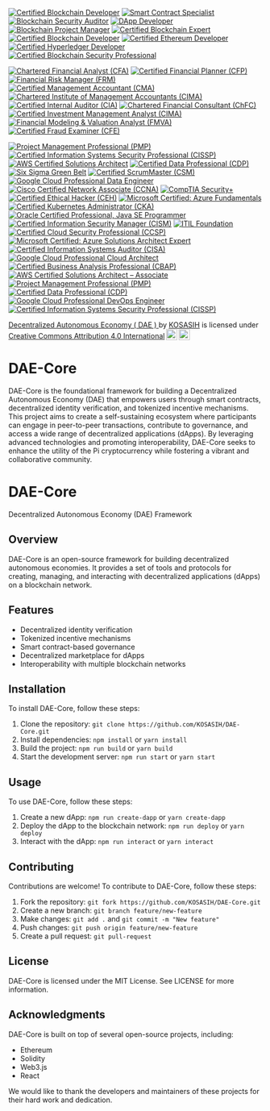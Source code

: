 [![Certified Blockchain Developer](https://img.shields.io/badge/Certified%20Blockchain%20Developer-0077B5?style=flat-square&logo=ethereum&logoColor=white)](https://www.blockchain-council.org/certifications/certified-blockchain-developer/)
[![Smart Contract Specialist](https://img.shields.io/badge/Smart%20Contract%20Specialist-FFB800?style=flat-square&logo=solidity&logoColor=white)](https://www.blockchain-council.org/certifications/smart-contract-developer/)
[![Blockchain Security Auditor](https://img.shields.io/badge/Blockchain%20Security%20Auditor-FF3D00?style=flat-square&logo=lock&logoColor=white)](https://www.certifiedblockchainsecurity.com/)
[![DApp Developer](https://img.shields.io/badge/DApp%20Developer-4CAF50?style=flat-square&logo=appveyor&logoColor=white)](https://www.blockchain-council.org/certifications/certified-dapp-developer/)
[![Blockchain Project Manager](https://img.shields.io/badge/Blockchain%20Project%20Manager-2196F3?style=flat-square&logo=project-diagram&logoColor=white)](https://www.blockchain-council.org/certifications/blockchain-project-manager/)
[![Certified Blockchain Expert](https://img.shields.io/badge/Certified%20Blockchain%20Expert-0077B5?style=flat-square&logo=blockchain&logoColor=white)](https://www.blockchain-council.org/certifications/certified-blockchain-expert/)
[![Certified Blockchain Developer](https://img.shields.io/badge/Certified%20Blockchain%20Developer-FFB800?style=flat-square&logo=code-branch&logoColor=white)](https://www.blockchain-council.org/certifications/certified-blockchain-developer/)
[![Certified Ethereum Developer](https://img.shields.io/badge/Certified%20Ethereum%20Developer-4CAF50?style=flat-square&logo=ethereum&logoColor=white)](https://www.blockchain-council.org/certifications/certified-ethereum-developer/)
[![Certified Hyperledger Developer](https://img.shields.io/badge/Certified%20Hyperledger%20Developer-FF3D00?style=flat-square&logo=linux&logoColor=white)](https://www.hyperledger.org/learn/certification)
[![Certified Blockchain Security Professional](https://img.shields.io/badge/Certified%20Blockchain%20Security%20Professional-2196F3?style=flat-square&logo=shield-alt&logoColor=white)](https://www.blockchain-council.org/certifications/certified-blockchain-security-professional/)

[![Chartered Financial Analyst (CFA)](https://img.shields.io/badge/Chartered%20Financial%20Analyst%20(CFA)-0077B5?style=flat-square&logo=chart-line&logoColor=white)](https://www.cfainstitute.org/en/programs/cfa)
[![Certified Financial Planner (CFP)](https://img.shields.io/badge/Certified%20Financial%20Planner%20(CFP)-FFB800?style=flat-square&logo=money-check-alt&logoColor=white)](https://www.cfp.net/)
[![Financial Risk Manager (FRM)](https://img.shields.io/badge/Financial%20Risk%20Manager%20(FRM)-4CAF50?style=flat-square&logo=shield-alt&logoColor=white)](https://www.garp.org/frm)
[![Certified Management Accountant (CMA)](https://img.shields.io/badge/Certified%20Management%20Accountant%20(CMA)-FF3D00?style=flat-square&logo=calculator&logoColor=white)](https://www.imanet.org/cma-certification)
[![Chartered Institute of Management Accountants (CIMA)](https://img.shields.io/badge/Chartered%20Institute%20of%20Management%20Accountants%20(CIMA)-2196F3?style=flat-square&logo=briefcase&logoColor=white)](https://www.cimaglobal.com/)
[![Certified Internal Auditor (CIA)](https://img.shields.io/badge/Certified%20Internal%20Auditor%20(CIA)-0077B5?style=flat-square&logo=clipboard-check&logoColor=white)](https://www.theiia.org/en/certification/cia/)
[![Chartered Financial Consultant (ChFC)](https://img.shields.io/badge/Chartered%20Financial%20Consultant%20(ChFC)-FFB800?style=flat-square&logo=hand-holding-usd&logoColor=white)](https://www.theamericancollege.edu/designations-degrees/chfc)
[![Certified Investment Management Analyst (CIMA)](https://img.shields.io/badge/Certified%20Investment%20Management%20Analyst%20(CIMA)-4CAF50?style=flat-square&logo=chart-pie&logoColor=white)](https://www.investmentsandwealth.org/education/credentials/cima)
[![Financial Modeling & Valuation Analyst (FMVA)](https://img.shields.io/badge/Financial%20Modeling%20%26%20Valuation%20Analyst%20(FMVA)-FF3D00?style=flat-square&logo=chart-line&logoColor=white)](https://corporatefinanceinstitute.com/certifications/fmva/)
[![Certified Fraud Examiner (CFE)](https://img.shields.io/badge/Certified%20Fraud%20Examiner%20(CFE)-2196F3?style=flat-square&logo=search&logoColor=white)](https://www.acfe.com/cfe-credential.aspx)

[![Project Management Professional (PMP)](https://img.shields.io/badge/Project%20Management%20Professional%20(PMP)-0072B1?style=flat-square&logo=project-diagram&logoColor=white)](https://www.pmi.org/certifications/project-management-pmp)
[![Certified Information Systems Security Professional (CISSP)](https://img.shields.io/badge/Certified%20Information%20Systems%20Security%20Professional%20(CISSP)-FFB800?style=flat-square&logo=lock&logoColor=white)](https://www.isc2.org/certifications/cissp)
[![AWS Certified Solutions Architect](https://img.shields.io/badge/AWS%20Certified%20Solutions%20Architect-FF9900?style=flat-square&logo=amazon-aws&logoColor=white)](https://aws.amazon.com/certification/certified-solutions-architect-associate/)
[![Certified Data Professional (CDP)](https://img.shields.io/badge/Certified%20Data%20Professional%20(CDP)-4CAF50?style=flat-square&logo=database&logoColor=white)](https://www.dama.org/certification/certified-data-professional)
[![Six Sigma Green Belt](https://img.shields.io/badge/Six%20Sigma%20Green%20Belt-2196F3?style=flat-square&logo=check-circle&logoColor=white)](https://www.asq.org/cert/six-sigma-green-belt)
[![Certified ScrumMaster (CSM)](https://img.shields.io/badge/Certified%20ScrumMaster%20(CSM)-FFB800?style=flat-square&logo=scrum&logoColor=white)](https://www.scrumalliance.org/get-certified/scrum-master-track/certified-scrummaster)
[![Google Cloud Professional Data Engineer](https://img.shields.io/badge/Google%20Cloud%20Professional%20Data%20Engineer-4285F4?style=flat-square&logo=google-cloud&logoColor=white)](https://cloud.google.com/certification/data-engineer)
[![Cisco Certified Network Associate (CCNA)](https://img.shields.io/badge/Cisco%20Certified%20Network%20Associate%20(CCNA)-0072C6?style=flat-square&logo=cisco&logoColor=white)](https://www.cisco.com/c/en/us/training-events/training-certifications/certifications/associate/ccna.html)
[![CompTIA Security+](https://img.shields.io/badge/CompTIA%20Security%2B-FFB800?style=flat-square&logo=comptia&logoColor=white)](https://www.comptia.org/certifications/security)
[![Certified Ethical Hacker (CEH)](https://img.shields.io/badge/Certified%20Ethical%20Hacker%20(CEH)-4CAF50?style=flat-square&logo=ethical-hacker&logoColor=white)](https://www.eccouncil.org/programs/certified-ethical-hacker-ceh/)
[![Microsoft Certified: Azure Fundamentals](https://img.shields.io/badge/Microsoft%20Certified%3A%20Azure%20Fundamentals-0078D4?style=flat-square&logo=microsoft-azure&logoColor=white)](https://learn.microsoft.com/en-us/certifications/azure-fundamentals/)
[![Certified Kubernetes Administrator (CKA)](https://img.shields.io/badge/Certified%20Kubernetes%20Administrator%20(CKA)-326CE5?style=flat-square&logo=kubernetes&logoColor=white)](https://www.cncf.io/certification/cka/)
[![Oracle Certified Professional, Java SE Programmer](https://img.shields.io/badge/Oracle%20Certified%20Professional%2C%20Java%20SE%20Programmer-F80000?style=flat-square&logo=oracle&logoColor=white)](https://education.oracle.com/java-certification)
[![Certified Information Security Manager (CISM)](https://img.shields.io/badge/Certified%20Information%20Security%20Manager%20(CISM)-FFB800?style=flat-square&logo=security&logoColor=white)](https://www.isaca.org/credentialing/cism)
[![ITIL Foundation](https://img.shields.io/badge/ITIL%20Foundation-5B8C2A?style=flat-square&logo=itil&logoColor=white)](https://www.axelos.com/certifications/itil)
[![Certified Cloud Security Professional (CCSP)](https://img.shields.io/badge/Certified%20Cloud%20Security%20Professional%20(CCSP)-0072B1?style=flat-square&logo=cloud&logoColor=white)](https://www.isc2.org/certifications/ccsp)
[![Microsoft Certified: Azure Solutions Architect Expert](https://img.shields.io/badge/Microsoft%20Certified%3A%20Azure%20Solutions%20Architect%20Expert-0078D4?style=flat-square&logo=microsoft-azure&logoColor=white)](https://learn.microsoft.com/en-us/certifications/azure-solutions-architect/)
[![Certified Information Systems Auditor (CISA)](https://img.shields.io/badge/Certified%20Information%20Systems%20Auditor%20(CISA)-FFB800?style=flat-square&logo=security&logoColor=white)](https://www.isaca.org/credentialing/cisa)
[![Google Cloud Professional Cloud Architect](https://img.shields.io/badge/Google%20Cloud%20Professional%20Cloud%20Architect-4285F4?style=flat-square&logo=google-cloud&logoColor=white)](https://cloud.google.com/certification/cloud-architect)
[![Certified Business Analysis Professional (CBAP)](https://img.shields.io/badge/Certified%20Business%20Analysis%20Professional%20(CBAP)-4CAF50?style=flat-square&logo=business-time&logoColor=white)](https://www.iiba.org/certification/cbap/)
[![AWS Certified Solutions Architect – Associate](https://img.shields.io/badge/AWS%20Certified%20Solutions%20Architect%20%E2%80%93%20Associate-FF9900?style=flat-square&logo=amazon-aws&logoColor=white)](https://aws.amazon.com/certification/certified-solutions-architect-associate/)
[![Project Management Professional (PMP)](https://img.shields.io/badge/Project%20Management%20Professional%20(PMP)-F37720?style=flat-square&logo=project-management&logoColor=white)](https://www.pmi.org/certifications/project-management-pmp)
[![Certified Data Professional (CDP)](https://img.shields.io/badge/Certified%20Data%20Professional%20(CDP)-0072C6?style=flat-square&logo=data&logoColor=white)](https://www.dama.org/certification/cdp)
[![Google Cloud Professional DevOps Engineer](https://img.shields.io/badge/Google%20Cloud%20Professional%20DevOps%20Engineer-4285F4?style=flat-square&logo=google-cloud&logoColor=white)](https://cloud.google.com/certification/devops-engineer)
[![Certified Information Systems Security Professional (CISSP)](https://img.shields.io/badge/Certified%20Information%20Systems%20Security%20Professional%20(CISSP)-A500B5?style=flat-square&logo=security&logoColor=white)](https://www.isc2.org/certifications/cissp)

<p xmlns:cc="http://creativecommons.org/ns#" xmlns:dct="http://purl.org/dc/terms/"><a property="dct:title" rel="cc:attributionURL" href="https://github.com/KOSASIH/DAE-Core">Decentralized Autonomous Economy ( DAE ) </a> by <a rel="cc:attributionURL dct:creator" property="cc:attributionName" href="https://www.linkedin.com/in/kosasih-81b46b5a">KOSASIH</a> is licensed under <a href="https://creativecommons.org/licenses/by/4.0/?ref=chooser-v1" target="_blank" rel="license noopener noreferrer" style="display:inline-block;">Creative Commons Attribution 4.0 International<img style="height:22px!important;margin-left:3px;vertical-align:text-bottom;" src="https://mirrors.creativecommons.org/presskit/icons/cc.svg?ref=chooser-v1" alt=""><img style="height:22px!important;margin-left:3px;vertical-align:text-bottom;" src="https://mirrors.creativecommons.org/presskit/icons/by.svg?ref=chooser-v1" alt=""></a></p>

# DAE-Core
DAE-Core is the foundational framework for building a Decentralized Autonomous Economy (DAE) that empowers users through smart contracts, decentralized identity verification, and tokenized incentive mechanisms. This project aims to create a self-sustaining ecosystem where participants can engage in peer-to-peer transactions, contribute to governance, and access a wide range of decentralized applications (dApps). By leveraging advanced technologies and promoting interoperability, DAE-Core seeks to enhance the utility of the Pi cryptocurrency while fostering a vibrant and collaborative community.

# DAE-Core

Decentralized Autonomous Economy (DAE) Framework

## Overview

DAE-Core is an open-source framework for building decentralized autonomous economies. It provides a set of tools and protocols for creating, managing, and interacting with decentralized applications (dApps) on a blockchain network.

## Features

* Decentralized identity verification
* Tokenized incentive mechanisms
* Smart contract-based governance
* Decentralized marketplace for dApps
* Interoperability with multiple blockchain networks

## Installation

To install DAE-Core, follow these steps:

1. Clone the repository: `git clone https://github.com/KOSASIH/DAE-Core.git`
2. Install dependencies: `npm install` or `yarn install`
3. Build the project: `npm run build` or `yarn build`
4. Start the development server: `npm run start` or `yarn start`

## Usage

To use DAE-Core, follow these steps:

1. Create a new dApp: `npm run create-dapp` or `yarn create-dapp`
2. Deploy the dApp to the blockchain network: `npm run deploy` or `yarn deploy`
3. Interact with the dApp: `npm run interact` or `yarn interact`

## Contributing

Contributions are welcome! To contribute to DAE-Core, follow these steps:

1. Fork the repository: `git fork https://github.com/KOSASIH/DAE-Core.git`
2. Create a new branch: `git branch feature/new-feature`
3. Make changes: `git add .` and `git commit -m "New feature"`
4. Push changes: `git push origin feature/new-feature`
5. Create a pull request: `git pull-request`

## License

DAE-Core is licensed under the MIT License. See LICENSE for more information.

## Acknowledgments

DAE-Core is built on top of several open-source projects, including:

* Ethereum
* Solidity
* Web3.js
* React

We would like to thank the developers and maintainers of these projects for their hard work and dedication.
